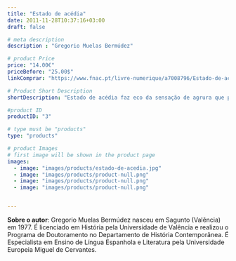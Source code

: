 ```yaml
---
title: "Estado de acédia"
date: 2011-11-28T10:37:16+03:00
draft: false

# meta description
description : "Gregorio Muelas Bermúdez"

# product Price
price: "14.00€"
priceBefore: "25.00$"
linkComprar: "https://www.fnac.pt/livre-numerique/a7008796/Estado-de-acedia"

# Product Short Description
shortDescription: "Estado de acédia faz eco da sensação de agrura que produz um mundo infestado de desigualdades e injustiças e onde abundam os sentimentos de nostalgia e de melancolia. Os poemas aqui reunidos partilham, pois, uma mesma vocação de crítica social, mas através dum olhar culturalista, porque a poesia é uma arma carregada de esperança. Esta nova obra de Gregorio Muelas apaga limites em todos os sentidos. No da tradição poética, ao não romper com o passado e assumir registos diferentes, no formal [...], mas também na fusão dos conteúdos. Assim, encontramos Antonio Machado (evocado no título de Caminhos sobre o mar) para negar as fronteiras marinhas e territoriais; voltamos à herança cultural grega (O sonho de Ítaca) para mostrar-nos a tragédia da imigração; e o leitor avisado notará a presença tácita de Anna Ajmátova (Casas de Fontaka), que foi testemunha do assédio alemão na janela da sua residência numa dessas casas junto ao canal do Neva em Leninegrado."

#product ID
productID: "3"

# type must be "products"
type: "products"

# product Images
# first image will be shown in the product page
images:
  - image: "images/products/estado-de-acedia.jpg"
  - image: "images/products/product-null.png"
  - image: "images/products/product-null.png"
  - image: "images/products/product-null.png"


---
```


**Sobre o autor**: Gregorio Muelas Bermúdez nasceu em Sagunto (Valência) em 1977. É licenciado em História pela Universidade de Valência e realizou o Programa de Doutoramento no Departamento de História Contemporânea. É Especialista em Ensino de Língua Espanhola e Literatura pela Universidade Europeia Miguel de Cervantes.